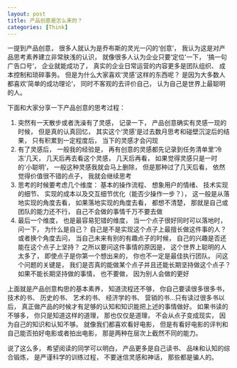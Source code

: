 ```yaml
---
layout: post
title: 产品创意是怎么来的？
categories: [Think]
---
```


一提到产品创意， 很多人就认为是乔布斯的灵光一闪的‘创意’， 我认为这是对产品思考素养建立非常肤浅的认识， 就像很多人认为企业只要‘定位’一下， ‘搞一句广告口号‘， 企业就能成功了， 真实的企业日常运营的内容更多是团队组织、 成本控制和琐碎事务。 但是为什么大家喜欢‘灵感’这样的东西呢？ 是因为大多数人都喜欢’简单的成功理论‘， 同时不客观的去评价自己， 认为自己是世界上最聪明的人。

下面和大家分享一下产品创意的思考过程： 
1. 突然有一天散步或者洗澡有了灵感， 记录一下， 产品创意确实有灵感一现的时候， 但是真的认真回忆， 其实这个‘灵感’是过去数月思考和碰壁沉淀后的结果， 只有积累到一定程度后， 当下的灵感才会闪现
2. 有了灵感后， 一般我的经验是， 再有创意的灵感都先记录到任务清单里‘冷冻’几天， 几天后再去看这个灵感， 几天后再看， 如果觉得灵感只是一时的‘小聪明’， 一般这种灵感我就会马上删除， 但是那种过了几天后看， 依然觉得价值很不错的点子， 我就会继续思考
3. 思考的时候要考虑几个维度： 基本的操作流程、 想象用户的情绪、 技术实现的细节、 实现的成本以及交互细节优化（能否少操作一步？）， 这一般是从落地实现的角度去看， 如果落地实现的角度去看， 都想不清楚， 那就是自己或团队的能力还不行， 自己不会做的事情千万不要去做
4. 最后一个维度， 也是最容易犯错的维度， 当一个点子很好同时可以落地时， 问一下， 为什么是自己？ 自己是不是实现这个点子上最擅长做这件事的人？ 或者换个角度去问， 当自己未来有别的有趣点子的时候， 自己的兴趣是否还能在这个点子上坚持？ 之所以要问这件事情的原因是， 这个世界上聪明的人太多了， 即使点子是你第一个想出来的， 你也不一定是最佳执行团队。 问这个问题的关键是， 我们是否真的能做某个点子并且还能长期坚持做这个点子？ 如果不能长期坚持做的事情， 也不要做， 因为别人会做的更好

上面就是产品创意构思的基本素养， 知道流程还不够， 你自己要读很多很多书， 技术的书、 历史的书、 艺术的书、 经济学的书、 营销的书...只有读过很多书以后， 真正做产品的时候才有足够的认知和知识能把上述的事情做好。 如果书读的不够多， 你只是知道这样的道理， 那也仅仅是道理， 不会从点子变成现实， 因为自己的知识和认知不够。 就像我们都喜欢看好电影， 但是有看好电影的评判和自己能否拍好电影或者拍出电影， 那是两种在层次上截然不同的能力。

说了这么多， 希望阅读的同学可以明白， 产品更多是自己读书、 品味和认知的综合锻炼， 是严谨科学的训练过程， 不要迷信灵感和神话， 那些都是骗人的。
